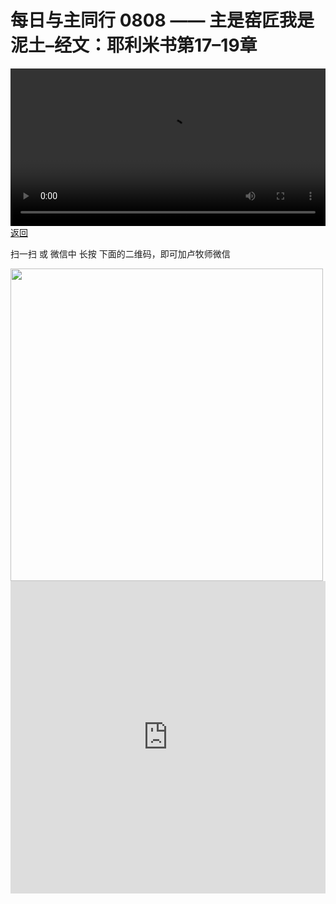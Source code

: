# 每日与主同行 0808 —— 主是窑匠我是泥土–经文：耶利米书第17–19章

<video width='100%' controls src='https://go2024.simai.life/api?redirect=https://r2.savefamily.net/@pastorpaulqiankunlu618/2qJlE4cSQeQ.mp4?metric=PastorLu%26keyword=webpage%26type=video%26bot=26%26to=webpage'></video>
<a href='../daily.html'> 返回 </a>
<p>扫一扫 或 微信中 长按 下面的二维码，即可加卢牧师微信</p>
<img src='https://r2.savefamily.net/OVagt1.JPG' width='500px' />



<iframe width="100%" height="500" src="https://www.youtube.com/embed/2qJlE4cSQeQ?si=zz5OCgHQvyW71w8c&amp;controls=0" title="YouTube video player" frameborder="0" allow="accelerometer; autoplay; clipboard-write; encrypted-media; gyroscope; picture-in-picture; web-share" referrerpolicy="strict-origin-when-cross-origin" allowfullscreen></iframe>
